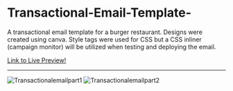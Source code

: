 # Transactional-Email-Template-
A transactional email template for a burger restaurant. 
Designs were created using canva. Style tags were used for CSS but a CSS inliner (campaign monitor) will be utilized when testing and deploying the email.

[Link to Live Preview!](https://htmlpreview.github.io/?https://github.com/JakeD57/Transactional-Email-Template-/blob/master/index.html)
<hr>

<img src="https://i.ibb.co/bFC1NhH/Transactionalemailpart1.png" alt="Transactionalemailpart1">

<img src="https://i.ibb.co/r5Q1BFc/Transactionalemailpart2.png" alt="Transactionalemailpart2">
